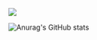 <a href="버튼을 눌렀을 때 이동할 링크" target="_blank"><img src="https://img.shields.io/badge/뱃지레이블-배경색?style=뱃지모양&logo=로고&logoColor=로고색상"/></a>

![Anurag's GitHub stats](https://github-readme-stats.vercel.app/api?username=Mongmwa&show_icons=true&theme=radical)

